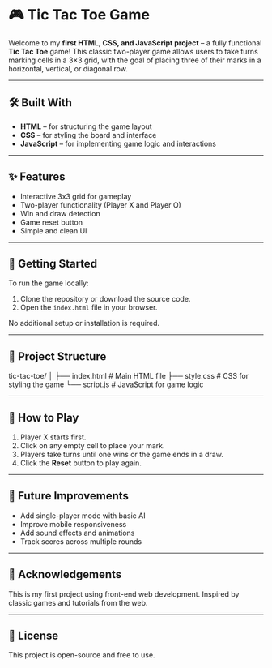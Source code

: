 # 🎮 Tic Tac Toe Game

Welcome to my **first HTML, CSS, and JavaScript project** – a fully functional **Tic Tac Toe** game! This classic two-player game allows users to take turns marking cells in a 3×3 grid, with the goal of placing three of their marks in a horizontal, vertical, or diagonal row.

---

## 🛠️ Built With

- **HTML** – for structuring the game layout
- **CSS** – for styling the board and interface
- **JavaScript** – for implementing game logic and interactions

---

## ✨ Features

- Interactive 3x3 grid for gameplay  
- Two-player functionality (Player X and Player O)  
- Win and draw detection  
- Game reset button  
- Simple and clean UI

---

## 🚀 Getting Started

To run the game locally:

1. Clone the repository or download the source code.
2. Open the `index.html` file in your browser.

No additional setup or installation is required.

---

## 📁 Project Structure

tic-tac-toe/
│
├── index.html # Main HTML file
├── style.css # CSS for styling the game
└── script.js # JavaScript for game logic


---

## 🎯 How to Play

1. Player X starts first.
2. Click on any empty cell to place your mark.
3. Players take turns until one wins or the game ends in a draw.
4. Click the **Reset** button to play again.

---


## 📌 Future Improvements

- Add single-player mode with basic AI  
- Improve mobile responsiveness  
- Add sound effects and animations  
- Track scores across multiple rounds

---

## 🙌 Acknowledgements

This is my first project using front-end web development. Inspired by classic games and tutorials from the web.

---

## 📄 License

This project is open-source and free to use.

